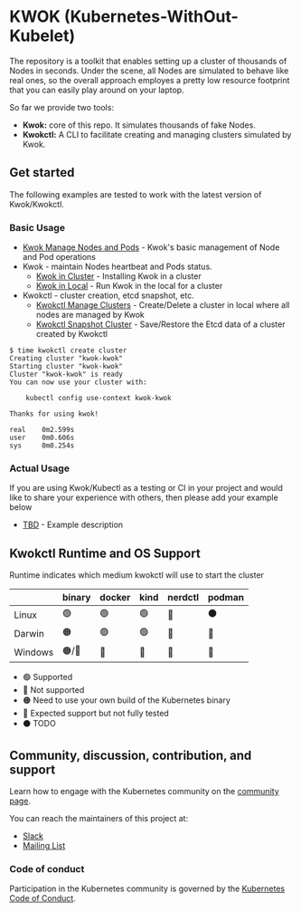 # KWOK (Kubernetes-WithOut-Kubelet)

The repository is a toolkit that enables setting up a cluster of thousands of Nodes in seconds.
Under the scene, all Nodes are simulated to behave like real ones, so the overall approach employes
a pretty low resource footprint that you can easily play around on your laptop.

So far we provide two tools:

- **Kwok:** core of this repo. It simulates thousands of fake Nodes.
- **Kwokctl:** A CLI to facilitate creating and managing clusters simulated by Kwok.

## Get started

The following examples are tested to work with the latest version of Kwok/Kwokctl.

### Basic Usage

- [Kwok Manage Nodes and Pods](./docs/examples/kwok-manage-nodes-and-pods.md) - Kwok's basic management of Node and Pod operations
- Kwok - maintain Nodes heartbeat and Pods status.
  - [Kwok in Cluster](./docs/examples/kwok-in-cluster.md) - Installing Kwok in a cluster
  - [Kwok in Local](./docs/examples/kwok-in-local.md) - Run Kwok in the local for a cluster
- Kwokctl - cluster creation, etcd snapshot, etc.
  - [Kwokctl Manage Clusters](./docs/examples/kwokctl-manage-cluster.md) - Create/Delete a cluster in local where all nodes are managed by Kwok
  - [Kwokctl Snapshot Cluster](./docs/examples/kwokctl-snapshot.md) - Save/Restore the Etcd data of a cluster created by Kwokctl

``` console
$ time kwokctl create cluster
Creating cluster "kwok-kwok"
Starting cluster "kwok-kwok"
Cluster "kwok-kwok" is ready
You can now use your cluster with:

    kubectl config use-context kwok-kwok

Thanks for using kwok!

real    0m2.599s
user    0m0.606s
sys     0m0.254s
```

### Actual Usage

If you are using Kwok/Kubectl as a testing or CI in your project and would like to share your experience with others, then please add your example below

<!--
Add your examples like

- [Example name](./docs/examples/example-name/example-name.md) - Example description
-->

- [TBD](#) - Example description

## Kwokctl Runtime and OS Support

Runtime indicates which medium kwokctl will use to start the cluster

|         | binary | docker | kind | nerdctl | podman |
| ------- | ------ | ------ | ---- | ------- | ------ |
| Linux   | 🟢      | 🟢      | 🟢    | 🔵       | ⚫      |
| Darwin  | 🟠      | 🟢      | 🟢    | 🔴       | 🔴      |
| Windows | 🟠/🔵    | 🔵      | 🔵    | 🔴       | 🔴      |

- 🟢 Supported
- 🔴 Not supported
- 🟠 Need to use your own build of the Kubernetes binary
- 🔵 Expected support but not fully tested
- ⚫ TODO

## Community, discussion, contribution, and support

Learn how to engage with the Kubernetes community on the [community page](http://kubernetes.io/community/).

You can reach the maintainers of this project at:

- [Slack](https://kubernetes.slack.com/messages/sig-scheduling)
- [Mailing List](https://groups.google.com/forum/#!forum/kubernetes-sig-scheduling)

### Code of conduct

Participation in the Kubernetes community is governed by the [Kubernetes Code of Conduct](code-of-conduct.md).
